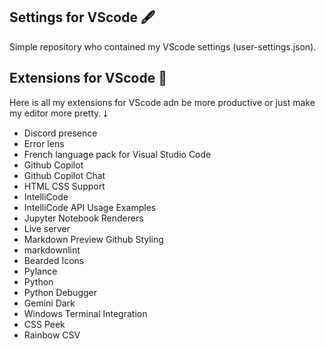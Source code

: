 ## Settings for VScode 🖋️
Simple repository who contained my VScode settings (user-settings.json).
## Extensions for VScode 🧩
Here is all my extensions for VScode adn be more productive or just make my editor more pretty. ⭣
- Discord presence
- Error lens
- French language pack for Visual Studio Code
- Github Copilot
- Github Copilot Chat
- HTML CSS Support
- IntelliCode
- IntelliCode API Usage Examples
- Jupyter Notebook Renderers
- Live server
- Markdown Preview Github Styling
- markdownlint
- Bearded Icons
- Pylance
- Python
- Python Debugger
- Gemini Dark
- Windows Terminal Integration
- CSS Peek
- Rainbow CSV
